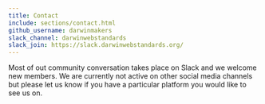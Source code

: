 ```yaml
---
title: Contact
include: sections/contact.html
github_username: darwinmakers
slack_channel: darwinwebstandards
slack_join: https://slack.darwinwebstandards.org/
---
```

Most of out community conversation takes place on Slack and we welcome new members. We are currently not active on other social media channels but please let us know if you have a particular platform you would like to see us on.
